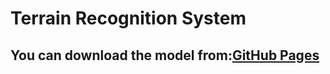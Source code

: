 # Terrain Recognition System

## You can download the model from:[GitHub Pages](https://drive.google.com/file/d/1dD1FQtL6zvdSTA8KKFpAr-KvgAw4I0dU/view?usp=drive_link)
